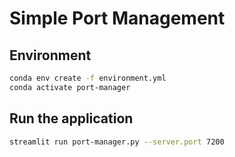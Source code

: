 # Simple Port Management 

## Environment 

```bash
conda env create -f environment.yml
conda activate port-manager
```

## Run the application

```bash
streamlit run port-manager.py --server.port 7200
```
